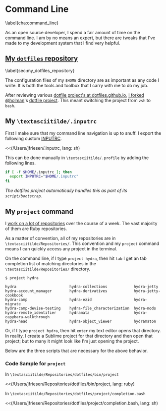 # Command Line
\label{cha:command_line}

As an open source developer, I spend a fair amount of time on the command line.
I am by no means an expert, but there are tweaks that I've made to my development system that I find very helpful.

## [My `dotfiles` repository](https://github.com/jeremyf/dotfiles/)
\label{sec:my_dotfiles_repository}

The configuration files of my `$HOME` directory are as important as any code I write.
It is both the tools and toolbox that I carry with me to do my job.

After reviewing various [dotfile project's at dotfiles.github.io](https://dotfiles.github.io), [I forked](https://github.com/jeremyf/dotfiles/) [@holman](http://twitter.com/holman)'s [dotfile project](https://github.com/holman/dotfiles/). This meant switching the project from `zsh` to `bash`.

## My `\textasciitilde/.inputrc`

First I make sure that my command line navigation is up to snuff.
I export the following custom [INPUTRC](http://www.gnu.org/software/bash/manual/html_node/Readline-Init-File.html).

<<(/Users/jfriesen/.inputrc, lang: sh)

This can be done manually in `\textasciitilde/.profile` by adding the following lines.

```sh
if [ -f $HOME/.inputrc ]; then
  export INPUTRC="$HOME/.inputrc"
fi
```

*The dotfiles project automatically handles this as part of its `script/bootstrap`.*

## My `project` command

I [work on a lot of repositories](https://github.com/jeremyf) over the course of a week.
The vast majority of them are Ruby repositories.

As a matter of convention, all of my repositories are in `\textasciitilde/Repositories/`.
This convention and my `project` command means I can quickly access any project in the terminal.

On the command line, if I type `project hydra`, then hit `tab` I get an tab completion list of matching directories in the `\textasciitilde/Repositories/` directory.

```console
$ project hydra

hydra                        hydra-collections            hydra-jetty
hydra-account_manager        hydra-derivatives            hydra-jetty-cookbook
hydra-camp                   hydra-ezid                   hydra-migrate
hydra-camp-devise-testing    hydra-file_characterization  hydra-mods
hydra-remote_identifier      hydramata                    hydra-capybara-walkthrough
hydra-head                   hydra-object_viewer          hydramaton
```

Or, if I type `project hydra`, then hit `enter` my text editor opens that directory.
In reality, I create a Sublime project for that directory and then open that project; but to many it might look like I'm just opening the project.

Below are the three scripts that are necessary for the above behavior.


### Code Sample for `project`

In `\textasciitilde/Repositories/dotfiles/bin/project`

<<(/Users/jfriesen/Repositories/dotfiles/bin/project, lang: ruby)

In `\textasciitilde/Repositories/dotfiles/project/completion.bash`

<<(/Users/jfriesen/Repositories/dotfiles/project/completion.bash, lang: sh)
